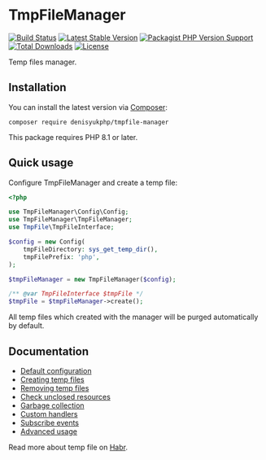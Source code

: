 # TmpFileManager

[![Build Status](https://img.shields.io/travis/com/denisyukphp/tmpfile-manager/master?style=plastic)](https://app.travis-ci.com/denisyukphp/tmpfile-manager)
[![Latest Stable Version](https://img.shields.io/packagist/v/denisyukphp/tmpfile-manager?style=plastic)](https://packagist.org/packages/denisyukphp/tmpfile-manager)
[![Packagist PHP Version Support](https://img.shields.io/packagist/php-v/denisyukphp/tmpfile-manager?style=plastic&color=8892BF)](https://packagist.org/packages/denisyukphp/tmpfile-manager)
[![Total Downloads](https://img.shields.io/packagist/dt/denisyukphp/tmpfile-manager?style=plastic)](https://packagist.org/packages/denisyukphp/tmpfile-manager)
[![License](https://img.shields.io/packagist/l/denisyukphp/tmpfile-manager?style=plastic&color=428F7E)](https://packagist.org/packages/denisyukphp/tmpfile-manager)

Temp files manager.

## Installation

You can install the latest version via [Composer](https://getcomposer.org/):

```text
composer require denisyukphp/tmpfile-manager
```

This package requires PHP 8.1 or later.

## Quick usage

Configure TmpFileManager and create a temp file:

```php
<?php

use TmpFileManager\Config\Config;
use TmpFileManager\TmpFileManager;
use TmpFile\TmpFileInterface;

$config = new Config(
    tmpFileDirectory: sys_get_temp_dir(),
    tmpFilePrefix: 'php',
);

$tmpFileManager = new TmpFileManager($config);

/** @var TmpFileInterface $tmpFile */
$tmpFile = $tmpFileManager->create();
```

All temp files which created with the manager will be purged automatically by default.

## Documentation

- [Default configuration](docs/index.md#default-configuration)
- [Creating temp files](docs/index.md#creating-temp-files)
- [Removing temp files](docs/index.md#removing-temp-files)
- [Check unclosed resources](docs/index.md#check-unclosed-resources)
- [Garbage collection](docs/index.md#garbage-collection)
- [Custom handlers](docs/index.md#custom-handlers)
- [Subscribe events](docs/index.md#subscribe-events)
- [Advanced usage](docs/index.md#advanced-usage)

Read more about temp file on [Habr](https://habr.com/ru/post/320078/).
